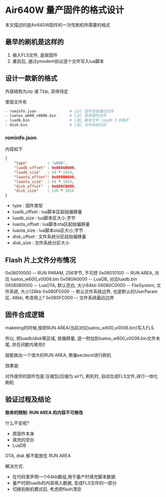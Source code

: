 # Air640W 量产固件的格式设计

本文描述的是Air640W固件的一次性刷机所需要的格式

## 最早的刷机是这样的

1. 输入FLS文件, 底层固件
2. 重启后, 通过ymodem协议逐个文件写入lua脚本

## 设计一款新的格式

外层结构为zip 或 7zip, 具体待定

里层文件有

```bash
- rominfo.json               # [必] 固件信息描述文件
- luatos_w600_v0006.bin      # [必] 底层固件文件
- luadb.bin                  # [选] 脚本文件,luadb 2.0格式
- disk.bin                   # [选] 文件系统分区
```

### rominfo.json

内容如下

```json
{
    "type"         : "w600",
    "luadb_offset" : 0x080A0000,
    "luadb_size"   : 64 * 1024, 
    "luaota_offset": 0x080B0000,
    "luaota_size"  : 64 * 1024, 
    "disk_offset"  : 0x080C0000,
    "disk_size"    : 128 * 1024
}
```

* type : 固件类型
* luadb_offset  : lua脚本区起始偏移量
* luadb_size    : lua脚本区大小,字节
* luaota_offset : lua脚本ota区起始偏移量
* luaota_size   : lua脚本ota区大小,字节
* disk_offset   : 文件系统分区起始偏移量
* disk_size     : 文件系统分区大小

## Flash 片上文件分布情况

0x08010000 -- RUN PARAM, 256字节, 不可控
0x08010100 -- RUN AREA, 对应 luatos_w600_v0006.bin
0x080A0000 -- LuaDB, 对应luadb.bin
0X080B0000 -- LuaOTA, 默认空白, 大小64kb
0X080C0000 -- FileSystem, 文件系统, 大小128kb
0x080F0000 -- 默认文件系统边界, 也是默认的UserParam区, 48kb, 考虑用上?
0x080FC000 -- 文件系统最远边界

## 固件合成逻辑

makeimg的时候,按把RUN AREA(当前对应luatos_w600_v0006.bin)写入FLS.

所以, 把luadb/disk等区域, 按偏移量, 逐一附加到luatos_w600_v0006.bin文件末尾, 并在间歇内填充0

就能做出一个很大的RUN AREA, 欺骗secboot进行刷机


效果是:

对外提供的固件包是 压缩包(后缀为.air?), 刷机时, 自动合成FLS文件,进行一体化刷机


## 验证过程及结论

**致命的限制: RUN AREA 的内容不可修改**

什么不变呢?

* 原固件本身
* 填充的空白
* LuaDB

OTA, disk 都不能放在 RUN AREA

解决方式:

* 在代码里声明一个64kb数组,用于量产时填充脚本数据
* 量产时把luadb的内容填入数据, 变成FLS文件的一部分
* 切换到刷机模式前, 考虑把flash清空
